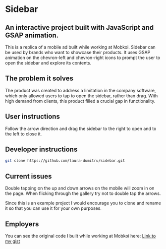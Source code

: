 # Sidebar

## An interactive project built with JavaScript and GSAP animation.

This is a replica of a mobile ad built while working at Mobkoi. Sidebar can be used by brands who want to showcase their products. It uses GSAP animation on the chevron-left and chevron-right icons to prompt the user to open the sidebar and explore its contents.

## The problem it solves

The product was created to address a limitation in the company software, which only allowed users to tap to open the sidebar, rather than drag. With high demand from clients, this product filled a crucial gap in functionality.

## User instructions

Follow the arrow direction and drag the sidebar to the right to open and to the left to close it.

## Developer instructions

```sh
git clone https://github.com/laura-dumitru/sidebar.git
```

## Current issues

Double tapping on the up and down arrows on the mobile will zoom in on the page. When flicking through the gallery try not to double tap the arrows.

Since this is an example project I would encourage you to clone and rename it so that you can use it for your own purposes.

## Employers

You can see the original code I built while working at Mobkoi here: [Link to my gist](https://gist.github.com/laura-dumitru/f3c71f6b023afed943f11c0d6bd6f211)
